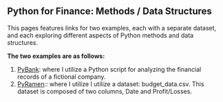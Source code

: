 ## Python for Finance: Methods / Data Structures

This pages features links for two examples, each with a separate dataset, and each exploring different aspects of Python methods and data structures.

**The two examples are as follows:** 

1. [PyBank](https://benjaminweymouth.github.io/Python-Data-Structures-PyBank-PyRamen/PyBankExample/): where I utilize a Python script for analyzing the financial records of a fictional company.
2. [PyRamen](https://benjaminweymouth.github.io/Python-Data-Structures-PyBank-PyRamen/PyRamenExample/):: where I utilize 
 I utilize a dataset: budget_data.csv. This dataset is composed of two columns, Date and Profit/Losses.

